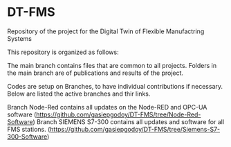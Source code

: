 # DT-FMS
Repository of the project for the Digital Twin of Flexible Manufactring Systems

This repository is organized as follows:

The main branch contains files that are common to all projects. Folders in the main branch are of publications and results of the project.

Codes are setup on Branches, to have individual contributions if necessary. Below are listed the active branches and thir links.

Branch Node-Red contains all updates on the Node-RED and OPC-UA software (https://github.com/gasiepgodoy/DT-FMS/tree/Node-Red-Software)
Branch SIEMENS S7-300 contains all updates and software for all FMS stations. (https://github.com/gasiepgodoy/DT-FMS/tree/Siemens-S7-300-Software)
